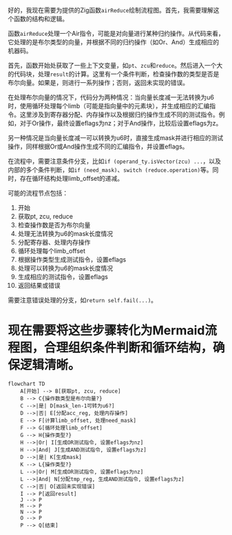 好的，我现在需要为提供的Zig函数`airReduce`绘制流程图。首先，我需要理解这个函数的结构和逻辑。

函数`airReduce`处理一个Air指令，可能是对向量进行某种归约操作。从代码来看，它处理的是布尔类型的向量，并根据不同的归约操作（如Or、And）生成相应的机器码。

首先，函数开始处获取了一些上下文变量，如`pt`、`zcu`和`reduce`。然后进入一个大的代码块，处理`result`的计算。这里有一个条件判断，检查操作数的类型是否是布尔向量。如果是，则进行一系列操作；否则，返回未实现的错误。

在处理布尔向量的情况下，代码分为两种情况：当向量长度减一无法转换为u6时，使用循环处理每个limb（可能是指向量中的元素块），并生成相应的汇编指令。这里涉及到寄存器分配、内存操作以及根据归约操作生成不同的测试指令。例如，对于Or操作，最终设置eflags为nz；对于And操作，比较后设置eflags为z。

另一种情况是当向量长度减一可以转换为u6时，直接生成mask并进行相应的测试操作，同样根据Or或And操作生成不同的汇编指令，并设置eflags。

在流程中，需要注意条件分支，比如`if (operand_ty.isVector(zcu) ...`，以及内部的多个条件判断，如`if (need_mask)`、`switch (reduce.operation)`等。同时，存在循环结构处理limb_offset的递减。

可能的流程节点包括：

1. 开始
2. 获取pt, zcu, reduce
3. 检查操作数是否为布尔向量
4. 处理无法转换为u6的mask长度情况
5. 分配寄存器、处理内存操作
6. 循环处理每个limb_offset
7. 根据操作类型生成测试指令，设置eflags
8. 处理可以转换为u6的mask长度情况
9. 生成相应的测试指令，设置eflags
10. 返回结果或错误

需要注意错误处理的分支，如`return self.fail(...)`。

现在需要将这些步骤转化为Mermaid流程图，合理组织条件判断和循环结构，确保逻辑清晰。
================================================
```mermaid
flowchart TD
    A[开始] --> B[获取pt, zcu, reduce]
    B --> C{操作数类型是布尔向量?}
    C -->|是| D[mask_len-1可转为u6?]
    D -->|否| E[分配acc_reg, 处理内存操作]
    E --> F[计算limb_offset, 处理need_mask]
    F --> G[循环处理limb_offset]
    G --> H{操作类型?}
    H -->|Or| I[生成OR测试指令, 设置eflags为nz]
    H -->|And| J[生成AND测试指令, 设置eflags为z]
    D -->|是| K[生成mask]
    K --> L{操作类型?}
    L -->|Or| M[生成OR测试指令, 设置eflags为nz]
    L -->|And| N[分配tmp_reg, 生成AND测试指令, 设置eflags为z]
    C -->|否| O[返回未实现错误]
    I --> P[返回result]
    J --> P
    M --> P
    N --> P
    O --> P
    P --> Q[结束]
```